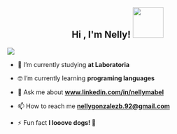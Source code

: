 <h2 align="center">Hi , I'm Nelly! <img src="https://media.giphy.com/media/vFKqnCdLPNOKc/giphy.gif" width="70" height="70"/></h2>

<img align="center" src="https://i.ibb.co/qDcB302/benner-3.png"/>

- 🔭 I’m currently studying **at Laboratoria**

- 🤓 I’m currently learning **programing languages**

- 💬 Ask me about **www.linkedin.com/in/nellymabel**

- 📫 How to reach me **nellygonzalezb.92@gmail.com**

- ⚡ Fun fact **I looove dogs! 🐶**
